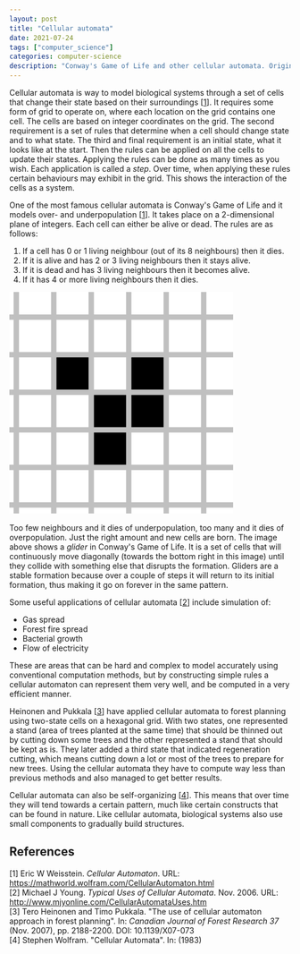 ```yaml
---
layout: post
title: "Cellular automata"
date: 2021-07-24
tags: ["computer_science"]
categories: computer-science
description: "Conway's Game of Life and other cellular automata. Originally a school essay."
---
```


Cellular automata is way to model biological systems through a set of cells that change their state based on their surroundings [[1](#cellular)]. It requires some form of grid to operate on, where each location on the grid contains one cell. The cells are based on integer coordinates on the grid. The second requirement is a set of rules that determine when a cell should change state and to what state. The third and final requirement is an initial state, what it looks like at the start. Then the rules can be applied on all the cells to update their states.  Applying the rules can be done as many times as you wish. Each application is called a *step*. Over time, when applying these rules certain behaviours may exhibit in the grid. This shows the interaction of the cells as a system.

One of the most famous cellular automata is Conway's Game of Life and it models over- and underpopulation [[1](#cellular)]. It takes place on a 2-dimensional plane of integers. Each cell can either be alive or dead.  The rules are as follows:

1.  If a cell has 0 or 1 living neighbour (out of its 8 neighbours) then it dies.
2.  If it is alive and has 2 or 3 living neighbours then it stays alive.
3.  If it is dead and has 3 living neighbours then it becomes alive.
4.  If it has 4 or more living neighbours then it dies.

![A glider in Conway's Game of Life](/img/cellular-automata-glider.png)

Too few neighbours and it dies of underpopulation, too many and it dies of overpopulation. Just the right amount and new cells are born. The image above shows a *glider* in Conway's Game of Life. It is a set of cells that will continuously move diagonally (towards the bottom right in this image) until they collide with something else that disrupts the formation. Gliders are a stable formation because over a couple of steps it will return to its initial formation, thus making it go on forever in the same pattern.

Some useful applications of cellular automata [[2](#uses)] include simulation
of:

-   Gas spread
-   Forest fire spread
-   Bacterial growth
-   Flow of electricity

These are areas that can be hard and complex to model accurately using conventional computation methods, but by constructing simple rules a cellular automaton can represent them very well, and be computed in a very efficient manner.

Heinonen and Pukkala [[3](#trees)] have applied cellular automata to forest planning using two-state cells on a hexagonal grid. With two states, one represented a stand (area of trees planted at the same time) that should be thinned out by cutting down some trees and the other represented a stand that should be kept as is. They later added a third state that indicated regeneration cutting, which means cutting down a lot or most of the trees to prepare for new trees. Using the cellular automata they have to compute way less than previous methods and also managed to get better results.

Cellular automata can also be self-organizing [[4](#stephen)]. This means that over time they will tend towards a certain pattern, much like certain constructs that can be found in nature. Like cellular automata, biological systems also use small components to gradually build structures.

## References
<a name="cellular"/> [1] Eric W Weisstein. *Cellular Automaton*. URL: <https://mathworld.wolfram.com/CellularAutomaton.html><br>
<a name="uses"/> [2] Michael J Young. *Typical Uses of Cellular Automata*. Nov. 2006. URL: <http://www.mjyonline.com/CellularAutomataUses.htm><br>
<a name="trees"/> [3] Tero Heinonen and Timo Pukkala. "The use of cellular automaton approach in forest planning". In: *Canadian Journal of Forest Research 37* (Nov. 2007), pp. 2188-2200. DOI: 10.1139/X07-073<br>
<a name="stephen"/> [4] Stephen Wolfram. "Cellular Automata". In: (1983)<br>
